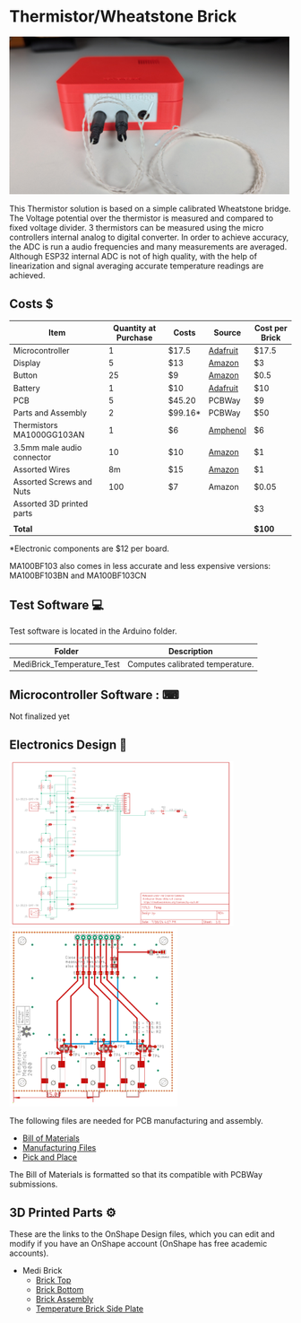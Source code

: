 # Thermistor/Wheatstone Brick

<a href="../assets/pictures/Temp_Front_Closed_with_Plugins.jpg" target="_blank" >
  <img src="../assets/pictures/Temp_Front_Closed_with_Plugins.jpg" style="width: 500px;">
</a>

This Thermistor solution is based on a simple calibrated Wheatstone bridge. The Voltage potential over the thermistor is measured  and compared to fixed voltage divider. 3 thermistors can be measured using the micro controllers internal analog to digital converter. In order to achieve accuracy, the ADC is run a audio frequencies and many measurements are averaged. Although ESP32 internal ADC is not of high quality, with the help of linearization and signal averaging accurate temperature readings are achieved. 


## Costs &#36;

| Item        | Quantity at Purchase | Costs  | Source            | Cost per Brick
|---                          | ---  | ---    | ---               | ---
| Microcontroller             |  1   | $17.5  | [Adafruit](https://www.adafruit.com/product/5477)          | $17.5
| Display                     |  5   | $13    | [Amazon](https://a.co/d/1QH0Ab9)            | $3
| Button                      | 25   | $9     | [Amazon](https://a.co/d/8KAuTwC) | $0.5 
| Battery                     |  1   | $10     | [Adafruit](https://www.adafruit.com/product/258)        | $10
| PCB                         |  5   | $45.20  | PCBWay            | $9
| Parts and Assembly          |  2   | $99.16* | PCBWay            | $50
| Thermistors MA1000GG103AN                |  1   | $6      | [Amphenol](https://www.mouser.com/ProductDetail/Amphenol-Advanced-Sensors/MA100BF103AN?qs=wrT8kFYR7791l5TjYdzP%252BA%3D%3D) | $6
| 3.5mm male audio connector  | 10   | $10    | [Amazon](https://a.co/d/bbEIi9s) | $1
| Assorted Wires              |8m    | $15    | [Amazon](https://a.co/d/58djefc) | $1
| Assorted Screws and Nuts    |100   |  $7    | Amazon            | $0.05
| Assorted 3D printed parts   |      |        |  | $3
|                             |      |        |                   |
| **Total**                   |      |        |                   | **$100**

*Electronic components are $12 per board. 

MA100BF103 also comes in less accurate and less expensive versions: MA100BF103BN and  MA100BF103CN

## Test Software &#128187;
Test software is located in the Arduino folder.

| Folder | Description | 
|--- |---|
|MediBrick_Temperature_Test | Computes calibrated temperature. |

## Microcontroller Software : &#9000;
Not finalized yet

## Electronics Design &#128268;

<a href="Temp_schematic.pdf" target="_blank">
  <img src="Temp_schematic.png" style="width: 400px;">
</a>
<a href="Temp_board.pdf" target="_blank">
  <img src="Temp_board.png" style="width: 300px;">
</a>

The following files are needed for PCB manufacturing and assembly.

- [Bill of Materials](Temp_BOM.xlsx)
- [Manufacturing Files](Temp_2024-07-16.zip)
- [Pick and Place](Temp_PnP.xlsx)

The Bill of Materials is formatted so that its compatible with PCBWay submissions.

## 3D Printed Parts &#9881;
These are the links to the OnShape Design files, which you can edit and modify if you have an OnShape account (OnShape has free academic accounts).

- Medi Brick
  - [Brick Top](https://cad.onshape.com/documents/be6b7e5f847d89f3ec5eb9d5/w/761fee9865ca7ef709028476/e/ff897b4f359cec83b782ff14)
  - [Brick Bottom](https://cad.onshape.com/documents/92ad78475e8f0b17ff5e260b/w/88a02abbcb12cdbd4d9de3ad/e/fb79ca58ad2b6a0298e9d1b6)
  - [Brick Assembly](https://cad.onshape.com/documents/11cbfe9c3c739b6e8ecbf3d7/w/989b564ecd7f6d069e643ac0/e/85542f706be8cc7554218e8d)
  - [Temperature Brick Side Plate](https://cad.onshape.com/documents/dac7e67c5b0270015712d245/w/d60526c34fb0e9aab2c02a4b/e/a363f2f519f137cd253c6eda?renderMode=0&uiState=6712d9ca15dc976491f436f6)

